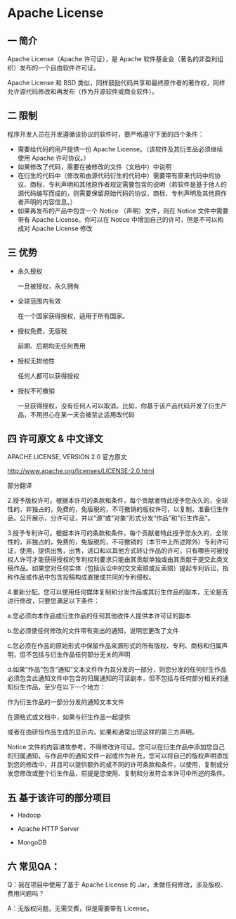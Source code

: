 # Apache License

## 一 简介

Apache License（Apache 许可证），是 Apache 软件基金会（著名的非盈利组织）发布的一个自由软件许可证。

Apache License 和 BSD 类似，同样鼓励代码共享和最终原作者的著作权，同样允许源代码修改和再发布（作为开源软件或商业软件）。

## 二 限制

程序开发人员在开发遵循该协议的软件时，要严格遵守下面的四个条件：  

* 需要给代码的用户提供一份 Apache License。（该软件及其衍生品必须继续使用 Apache 许可协议。）
* 如果修改了代码，需要在被修改的文件（文档中）中说明
* 在衍生的代码中（修改和由源代码衍生的代码中）需要带有原来代码中的协议、商标、专利声明和其他原作者规定需要包含的说明（若软件是基于他人的源代码编写而成的，则需要保留原始代码的协议、商标、专利声明及其他原作者声明的内容信息。）
* 如果再发布的产品中包含一个 Notice （声明）文件，则在 Notice 文件中需要带有 Apache License。你可以在 Notice 中增加自己的许可，但是不可以构成对 Apache License 修改

## 三 优势

* 永久授权

  一旦被授权，永久拥有

* 全球范围内有效

  在一个国家获得授权，适用于所有国家。

* 授权免费，无版税

  前期、后期均无任何费用

* 授权无排他性

  任何人都可以获得授权

* 授权不可撤销

  一旦获得授权，没有任何人可以取消。比如，你基于该产品代码开发了衍生产品，不用担心在某一天会被禁止适用改代码

## 四 许可原文 & 中文译文

APACHE LICENSE, VERSION 2.0 官方原文

<http://www.apache.org/licenses/LICENSE-2.0.html>

部分翻译

2.授予版权许可。根据本许可的条款和条件，每个贡献者特此授予您永久的，全球性的，非独占的，免费的，免版税的，不可撤销的版权许可，以复制，准备衍生作品，公开展示，分许可证，并以“源”或“对象”形式分发“作品”和"衍生作品"。

3.授予专利许可。根据本许可的条款和条件，每个贡献者特此授予您永久的，全球性的，非独占的，免费的，免版税的，不可撤销的（本节中上所述除外）专利许可证，使用，提供出售，出售，进口和以其他方式转让作品的许可，只有哪些可被授权人许可才能获得授权的专利权利要求只能由其贡献单独或由其贡献于提交此类文稿作品。如果您对任何实体（包括诉讼中的交叉索赔或反索赔）提起专利诉讼，指称作品或作品中包含投稿构成直接或共同的专利侵权。

4.重新分配。您可以使用任何媒体复制和分发作品或其衍生作品的副本，无论是否进行修改，只要您满足以下条件：

a.您必须向本作品或衍生作品的任何其他收件人提供本许可证的副本

b.您必须使任何修改的文件带有突出的通知，说明您更改了文件

c.您必须在作品的原始形式中保留作品来源形式的所有版权、专利、商标和归属声明，但不包括与衍生作品任何部分无关的声明

d.如果“作品”包含“通知”文本文件作为其分发的一部分，则您分发的任何衍生作品必须包含此通知文件中包含的归属通知的可读副本，但不包括与任何部分相关的通知衍生作品，至少在以下一个地方：

作为衍生作品的一部分分发的通知文本文件

在源格式或文档中，如果与衍生作品一起提供

或者在由研恒作品生成的显示内，如果和通常出现这样的第三方声明。

Notice 文件的内容进攻参考，不得修改许可证。您可以在衍生作品中添加您自己的归属通知，与作品中的通知文件一起或作为补充，您可以将自己的版权声明添加到您的修改中，并且可以提供额外的或不同的许可条款和条件，以使用，复制或分发您修改或整个衍生作品，前提是您使用、复制和分发符合本许可中所述的条件。

## 五 基于该许可的部分项目

* Hadoop

* Apache HTTP Server

* MongoDB

## 六 常见QA：

Q：我在项目中使用了基于 Apache License 的 Jar，未做任何修改，涉及版权、费用问题吗？

A：无版权问题，无需交费，但是需要带有 License。